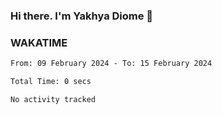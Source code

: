 ### Hi there. I'm Yakhya Diome 👋

### WAKATIME
<!--START_SECTION:waka-->

```txt
From: 09 February 2024 - To: 15 February 2024

Total Time: 0 secs

No activity tracked
```

<!--END_SECTION:waka-->
